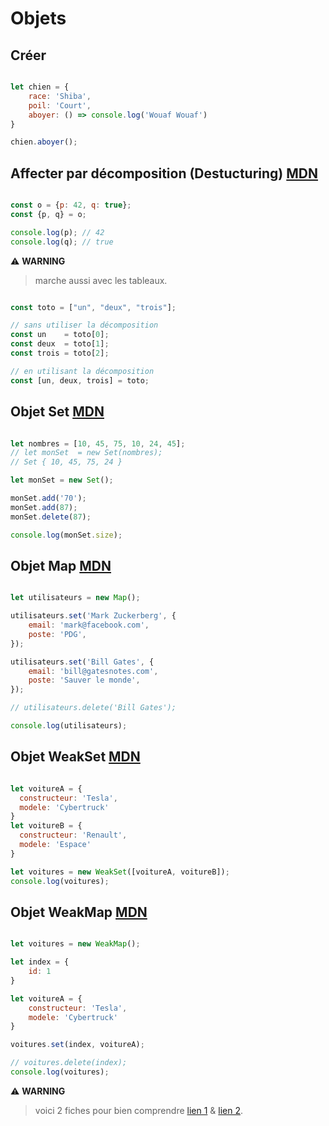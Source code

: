 # Objets

## Créer

```js

let chien = {
    race: 'Shiba',
    poil: 'Court',
    aboyer: () => console.log('Wouaf Wouaf')
}

chien.aboyer();

```

## Affecter par décomposition (Destucturing) [MDN](https://developer.mozilla.org/fr/docs/Web/JavaScript/Reference/Operators/Destructuring_assignment)

```js

const o = {p: 42, q: true};
const {p, q} = o;

console.log(p); // 42
console.log(q); // true

```

⚠️ **WARNING**
> marche aussi avec les tableaux.

```js

const toto = ["un", "deux", "trois"];

// sans utiliser la décomposition
const un    = toto[0];
const deux  = toto[1];
const trois = toto[2];

// en utilisant la décomposition
const [un, deux, trois] = toto;


```

## Objet Set [MDN](https://developer.mozilla.org/fr/docs/Web/JavaScript/Reference/Global_Objects/Set)

```js

let nombres = [10, 45, 75, 10, 24, 45];
// let monSet  = new Set(nombres);
// Set { 10, 45, 75, 24 }

let monSet = new Set();

monSet.add('70');
monSet.add(87);
monSet.delete(87);

console.log(monSet.size);

```

## Objet Map [MDN](https://developer.mozilla.org/fr/docs/Web/JavaScript/Reference/Global_Objects/Map)

```js

let utilisateurs = new Map();

utilisateurs.set('Mark Zuckerberg', {
    email: 'mark@facebook.com',
    poste: 'PDG',
});

utilisateurs.set('Bill Gates', {
    email: 'bill@gatesnotes.com',
    poste: 'Sauver le monde',
});

// utilisateurs.delete('Bill Gates');

console.log(utilisateurs);

```

## Objet WeakSet [MDN](https://developer.mozilla.org/fr/docs/Web/JavaScript/Reference/Global_Objects/WeakSet)

```js

let voitureA = {
  constructeur: 'Tesla',
  modele: 'Cybertruck'
}
let voitureB = {
  constructeur: 'Renault',
  modele: 'Espace'
}

let voitures = new WeakSet([voitureA, voitureB]);
console.log(voitures);

```

## Objet WeakMap [MDN](https://developer.mozilla.org/fr/docs/Web/JavaScript/Reference/Global_Objects/WeakMap)

```js

let voitures = new WeakMap();

let index = {
    id: 1
}

let voitureA = {
    constructeur: 'Tesla',
    modele: 'Cybertruck'
}

voitures.set(index, voitureA);

// voitures.delete(index);
console.log(voitures);

```

⚠️ **WARNING**
> voici 2 fiches pour bien comprendre [lien 1](https://believemy.com/course/le-programme-rocket/62/4) & [lien 2](https://believemy.com/course/le-programme-rocket/62/9).



